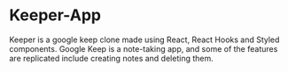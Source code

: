 # Keeper-App
Keeper is a google keep clone made using React, React Hooks and Styled components. Google Keep is a note-taking app, and some of the features are replicated include creating notes and deleting them.

